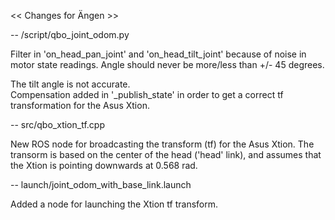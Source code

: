  << Changes for Ängen >>

-- /script/qbo_joint_odom.py

Filter in 'on_head_pan_joint' and 'on_head_tilt_joint' because 
of noise in motor state readings. Angle should never be more/less 
than +/- 45 degrees.

The tilt angle is not accurate.                              
Compensation added in '_publish_state' in order to get a correct 
tf transformation for the Asus Xtion. 


-- src/qbo_xtion_tf.cpp

New ROS node for broadcasting the transform (tf) for the Asus Xtion.
The transorm is based on the center of the head ('head' link), and 
assumes that the Xtion is pointing downwards at 0.568 rad.


-- launch/joint_odom_with_base_link.launch

Added a node for launching the Xtion tf transform.